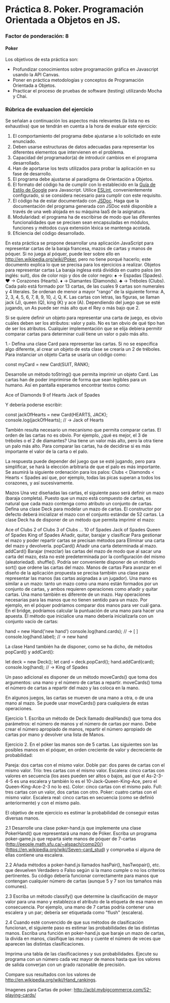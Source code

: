 # Práctica 8. Poker. Programación Orientada a Objetos en JS.
### Factor de ponderación: 8

#### Poker

Los objetivos de esta práctica son:

* Profundizar conocimientos sobre programación gráfica en Javascript usando la API Canvas.
* Poner en práctica metodologías y conceptos de Programación Orientada a Objetos.
* Practicar el proceso de pruebas de software (testing) utilizando Mocha y Chai.


### Rúbrica de evaluacion del ejercicio

Se señalan a continuación los aspectos más relevantes (la lista no es exhaustiva)
que se tendrán en cuenta a la hora de evaluar este ejercicio:
1. El comportamiento del programa debe ajustarse a lo solicitado en este enunciado.
2. Deben usarse estructuras de datos adecuadas para representar los diferentes elementos que intervienen en el problema.
3. Capacidad del programador(a) de introducir cambios en el programa desarrollado.
4. Han de aportarse los tests utilizados para probar la aplicación en su fase de desarrollo.
5. El programa debe ajustarse al paradigma de Orientación a Objetos.
6. El formato del código ha de cumplir con lo establecido en la [Guía de Estilo de Google](https://google.github.io/styleguide/jsguide.html)
para Javascript. Utilice [ESLint](https://eslint.org/), convenientemente configurado, si se considera necesario para cumplir con este requisito.
7. El código ha de estar documentado con [JSDoc](https://jsdoc.app/). Haga que la documentación del programa generada con JSDoc esté disponible a través de una web alojada en su máquina IaaS de la asignatura.
8. Modularidad: el programa ha de escribirse de modo que las diferentes funcionalidades
que se precisen sean encapsuladas en módulos, funciones y métodos cuya extensión léxica se
mantenga acotada.
9. Eficiencia del código desarrollado.

En esta práctica se propone desarrollar una aplicación JavaScript para representar cartas de la baraja francesa, mazos de cartas y manos de póquer.
Si no juega al póquer, puede leer sobre ello en http://en.wikipedia.org/wiki/Poker, pero no tiene porqué hacerlo; este documento explica lo que se precisa para los ejercicios a realizar.
Objetos para representar cartas
La baraja inglesa está dividida en cuatro palos (en inglés: suit), dos de color rojo y dos de color negro:
♠ → Espadas (Spades).
♥ → Corazones (Hearts).
♦ → Diamantes (Diamonds).
♣ → Tréboles (Clubs).
Cada palo está formado por 13 cartas, de las cuales 9 cartas son numerales y 4 literales. Se ordenan de menor a mayor "rango" de la siguiente forma: A, 2, 3, 4, 5, 6, 7, 8, 9, 10, J, Q, K. Las cartas con letras, las figuras, se llaman jack (J), queen (Q), king (K) y ace (A).
Dependiendo del juego que se esté jugando, un As puede ser más alto que el Rey o más bajo que 2.

Si se quiere definir un objeto para representar una carta de juego, es obvio cuáles deben ser los atributos: valor y palo. No es tan obvio de qué tipo han de ser los atributos. Cualquier implementación que se elija debiera permitir comparar cartas para determinar cuál tiene un valor o palo más alto.

1.- Defina una clase Card para representar las cartas.
Si no se especifica algo diferente, al crear un objeto de esta clase se crearía un 2 de tréboles.
Para instanciar un objeto Carta se usaría un código como:

const myCard = new Card(SUIT, RANK);

Desarrolle un método toString() que permita imprimir un objeto Card.
Las cartas han de poder imprimirse de forma que sean legibles para un humano.
Así en pantalla esperamos encontrar textos como:

Ace of Diamonds
9 of Hearts
Jack of Spades

Y debería poderse escribir:

const jackOfHearts = new Card(HEARTS, JACK);
console.log(jackOfHearts);		// -> Jack of Hearts

También resulta necesario un mecanismo que permita comparar cartas.
El orden de las cartas no es obvio. Por ejemplo, ¿qué es mejor, el 3 de tréboles o el 2 de diamantes? Una tiene un valor más alto, pero la otra tiene un palo más alto. Para comparar las cartas, ha de decidirse si es más importante el valor de la carta o el palo.

La respuesta puede depender del juego que se esté jugando, pero para simplificar, se hará la elección arbitraria de que el palo es más importante. Se asumirá la siguiente ordenación para los palos:
Clubs < Diamonds < Hearts < Spades
así que, por ejemplo, todas las picas superan a todos los corazones, y así sucesivamente.

Mazos
Una vez diseñadas las cartas, el siguiente paso será definir un mazo (baraja completa). Puesto que un mazo está compuesto de cartas, es natural que cada mazo contenga como atributo un conjunto de cartas.
Defina una clase Deck para modelar un mazo de cartas. El constructor por defecto deberá inicializar el mazo con el conjunto estándar de 52 cartas.
La clase Deck ha de disponer de un método que permita imprimir el mazo:

Ace of Clubs
2 of Clubs
3 of Clubs
…
10 of Spades
Jack of Spades
Queen of Spades
King of Spades
Añadir, quitar, barajar y clasificar
Para gestionar el mazo y poder repartir cartas se precisan métodos para
Eliminar una carta del mazo y devolverla. popCard()
Añadir una carta determinada al mazo. addCard()
Barajar (mezclar) las cartas del mazo de modo que al sacar una carta del mazo, ésta no esté predeterminada por la configuración del mismo (aleatoriedad).  shuffle().
Podría ser conveniente disponer de un método sort() que ordene las cartas del mazo.
Manos de cartas
Para avanzar en el diseño de la aplicación propuesta se precisa también una clase para representar las manos (las cartas asignadas a un jugador).
Una mano es similar a un mazo: tanto un mazo como una mano están formados por un conjunto de cartas, y ambos requieren operaciones como añadir y quitar cartas.
Una mano también es diferente de un mazo. Hay operaciones necesarias para las manos que no tienen sentido para un mazo. Por ejemplo, en el póquer podríamos comparar dos manos para ver cuál gana. En el bridge, podríamos calcular la puntuación de una mano para hacer una apuesta.
El método que inicialice una mano debería inicializarla con un conjunto vacío de cartas:

hand = new Hand('new hand')
console.log(hand.cards);			// -> [ ]
console.log(hand.label);			// -> new hand

La clase Hand también ha de disponer, como se ha dicho, de métodos popCard() y addCard():

let deck = new Deck();
let card = deck.popCard();
hand.addCard(card);
console.log(hand);		// -> King of Spades

Un paso adicional es disponer de un método moveCards() que toma dos argumentos: una mano y el número de cartas a repartir.
moveCards() toma el número de cartas a repartir del mazo y las coloca en la mano.

En algunos juegos, las cartas se mueven de una mano a otra, o de una mano al mazo. Se puede usar moveCards() para cualquiera de estas operaciones.

Ejercicio 1. Escriba un método de Deck llamado dealHands() que toma dos parámetros: el número de manos y el número de cartas por mano. Debe crear el número apropiado de manos, repartir el número apropiado de cartas por mano y devolver una lista de Manos.

Ejercicio 2. En el póker las manos son de 5 cartas. Las siguientes son las posibles manos en el póquer, en orden creciente de valor y decreciente de probabilidad:

Pareja: dos cartas con el mismo valor.
Doble par: dos pares de cartas con el mismo valor.
Trío: tres cartas con el mismo valor.
Escalera: cinco cartas con valores en secuencia (los ases pueden ser altos o bajos, así que el As-2-3-4-5 es una escalera y también lo es el 10-Jack-Queen-King-Ace, pero el Queen-King-Ace-2-3 no lo es).
Color: cinco cartas con el mismo palo.
Full: tres cartas con un valor, dos cartas con otro.
Poker: cuatro cartas con el mismo valor.
Escalera real: cinco cartas en secuencia (como se definió anteriormente) y con el mismo palo.

El objetivo de este ejercicio es estimar la probabilidad de conseguir estas diversas manos.

2.1 Desarrolle una clase poker-hand.js que implemente una clase PokerHand() que representará una mano de Póker.
Escriba un programa poker-game.js que reparta siete manos de póquer de 7-cartas (http://people.math.sfu.ca/~alspach/comp20/)
(https://en.wikipedia.org/wiki/Seven-card_stud)
y comprueba si alguna de ellas contiene una escalera.

2.2 Añada métodos a poker-hand.js llamados hasPair(), hasTwopair(), etc. que devuelven Verdadero o Falso según si la mano cumple o no los criterios pertinentes. Su código debería funcionar correctamente para manos que contengan cualquier número de cartas (aunque 5 y 7 son los tamaños más comunes).

2.3 Escriba un método classify() que determine la clasificación de mayor valor para una mano y establezca el atributo de la etiqueta de esa mano en consecuencia. Por ejemplo, una mano de 7 cartas podría contener una escalera y un par; debería ser etiquetada como "flush" (escalera).

2.4 Cuando esté convencido de que sus métodos de clasificación funcionan, el siguiente paso es estimar las probabilidades de las distintas manos. Escriba una función en poker-hand.js que baraje un mazo de cartas, la divida en manos, clasifique las manos y cuente el número de veces que aparecen las distintas clasificaciones.

Imprima una tabla de las clasificaciones y sus probabilidades. Ejecute su programa con un número cada vez mayor de manos hasta que los valores de salida converjan con un grado razonable de precisión.

Compare sus resultados con los valores de http://en.wikipedia.org/wiki/Hand_rankings.

Imagenes para Cartas de poker:
http://acbl.mybigcommerce.com/52-playing-cards/

